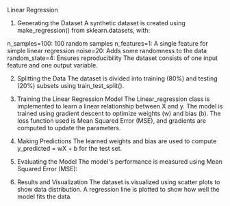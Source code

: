 Linear Regression
1) Generating the Dataset
A synthetic dataset is created using make_regression() from sklearn.datasets, with:

n_samples=100: 100 random samples
n_features=1: A single feature for simple linear regression
noise=20: Adds some randomness to the data
random_state=4: Ensures reproducibility
The dataset consists of one input feature and one output variable.

2) Splitting the Data
The dataset is divided into training (80%) and testing (20%) subsets using train_test_split().

3) Training the Linear Regression Model
The Linear_regression class is implemented to learn a linear relationship between X and y.
The model is trained using gradient descent to optimize weights (w) and bias (b).
The loss function used is Mean Squared Error (MSE), and gradients are computed to update the parameters.
4) Making Predictions
The learned weights and bias are used to compute y_predicted = wX + b for the test set.
5) Evaluating the Model
The model's performance is measured using Mean Squared Error (MSE):
 
6) Results and Visualization
The dataset is visualized using scatter plots to show data distribution.
A regression line is plotted to show how well the model fits the data.
